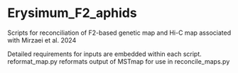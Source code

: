 # Erysimum_F2_aphids
Scripts for reconciliation of F2-based genetic map and Hi-C map associated with Mirzaei et al. 2024

Detailed requirements for inputs are embedded within each script. reformat_map.py reformats output of MSTmap for use in reconcile_maps.py
